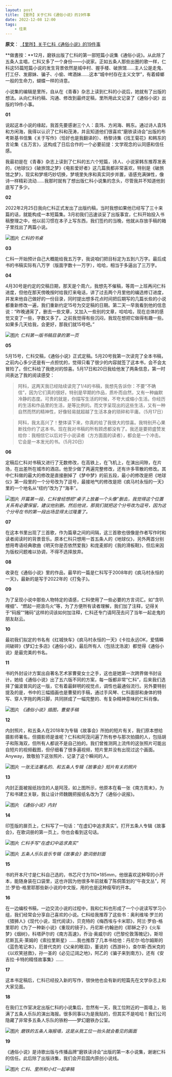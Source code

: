 ```yaml
---
layout: post
title: 【里所】关于仁科《通俗小说》的19件事
date: 2022-12-08 12:00
tags:
    - 往来
---
```


**原文**：
[【里所】关于仁科《通俗小说》的19件事](https://mp.weixin.qq.com/s/llYqAZ4M5GUMppSpY9mbWQ)

**做書按：**12月，磨铁出版了仁科的第一部短篇小说集《通俗小说》。从此除了五条人主唱，仁科又多了一个身份——小说家。正如五条人那些出圈的歌一样，仁科这55篇短篇小说的发生背景依然是城中村、握手楼、破旅馆......主人公是走鬼、打工仔、发廊妹、骗子、小偷、啤酒妹......这本“城中村存在主义文学”，有着蟑螂一般的生命力，蝴蝶一样的诗意。

小说集的编辑是里所，自从在《青春》杂志上读到仁科的小说后，她就有了出版的想法。从向仁科约稿、沟通、修改到最终定稿，里所用此文记录了《通俗小说》出版的19件小事。

**01**

说起这本小说的缘起，我首先要感谢三个人：袁玮、方闲海、韩东。通过诗人袁玮和方闲海，我得以认识了仁科和茂涛，并且知道他们很喜欢“磨铁读诗会”出版的布考斯基书信集《关于写作》（恰好也是我翻译的）、杨黎诗集《找王菊花》和韩东的言论集《五万言》，这构成了日后合作的一个必要前提：文学观念的认同感和信任感。

我最初是在《青春》杂志上读到了仁科的五六个短篇，诗人、小说家韩东推荐发表的，《地球仪》《破旅馆之梦》《电影爱好者》这几篇我都非常喜欢，特别是《破旅馆之梦》，现实和梦境巧妙切换，梦境里失序和真实同步并置，语感充满弹性，像诗一样精彩流动……我那时就有了想出版仁科小说集的念头，尽管我并不知道他到底写了多少。

**02**

2022年2月25日我向仁科正式发出了出版约稿，当时我想如果他已经写了三十来篇的话，就能构成一本短篇集。3月初我们迅速谈妥了出版事宜，仁科开始投入书稿整理之中，他以前习惯在本子上写东西，我们签约的当晚，他就从存放手稿的箱子里找出了两篇小说。

![图片](https://mmbiz.qpic.cn/mmbiz_png/kNOvDY2Zsnj5cwndb1VbbC5nTUycpns1PQJRgdmRCP9rBKduX44PPfjZsyMNHYCbOQ5F7Y9sbFTfhZBconzazg/640?wx_fmt=png&wxfrom=5&wx_lazy=1&wx_co=1)
*仁科的书桌*

**03**

仁科一开始预计自己大概能给我五万字，我说咱们把目标定为五到六万字。最后成书的书稿实际有八万字（版面字数十一万字），哈哈，相当于多逼出了三万字。

**04**

4月30号是约定的交稿日期，那天是个周六，我想先不催稿，等周一上班再问仁科进度，但他在那天傍晚按时给我打来电话，讲了过去两个月里他的编选修订进度，并发来他自己做好的一份目录，同时提出想多花点时间把后期写的几篇长些的小说都重新修改一遍，我们重新约定15号为交定稿的日期。第二天一早我看到他的信息说：“昨晚通宵了，删去一些文章，又加入一些别的文章，哈哈哈，现在总体的感觉又变了一些，字数又多了。之前我觉得有些沉闷，我现在想把它做得有趣一些。如果多几天给我，会更好，那我们就15号吧。”

![图片](https://mmbiz.qpic.cn/mmbiz_png/kNOvDY2Zsnj5cwndb1VbbC5nTUycpns1B3RYWQr9GqkoPqLTGhV8K2ibmM2oX02rZWJzZd2aEqHicwCGIzGhTGUg/640?wx_fmt=png&wxfrom=5&wx_lazy=1&wx_co=1)
*仁科第一版书稿目录的第一页*

**05**

5月15号，仁科交稿，《通俗小说》正式定稿。5月20号我第一次读完了全本书稿，之前内心多少还是有一点担忧的，觉得只看了很少的内容就签了这本书，会不会太冒险了。但仁科给了我绝对的惊喜。5月17日和20日我给他发了两条信息，第一时间表达了我的阅读感受：

> 阿科，这两天我已经陆续读完了1/4的书稿，我想先告诉你：不要“不确信”，因为它们真的很好。特别是早期的作品，质朴而自然，又有一种幽默冷静的态度。可贵的就是，你描写生活的时候，不夸大或缩小生活。你经历的生活和作品里的生活，是等比例的。而文字呈现出的这些生活，又有一种自然而然的精神性，好像轻易就超越了生活本身的琐碎和平庸。（5月17日）

> 阿科，我太高兴了！整体读下来，你真的给了我很大的惊喜。我特别开心果断找你约了这本书。现在我对书稿的所有顾虑都没有了。我还是要把盛赞发给你：我相信它以后对于小说读者（方方面面的读者），都会是一个冲击。它会是一本发光的书。（5月20日）

**06**

定稿后仁科对书稿又进行了无数修改，在高铁上，在飞机上，在演出间隙，在片场，在出差所在城市的酒店。他至少做了两遍完整修改，还有许多零散的修改。其中仁科做的最大的修改是直接删掉了《梦中梦》的前五段，最小的修改是把《地球仪》第一段里的一个分号改为了逗号，最接地气的修改是把《疯马村永恒的一天》里的一个地名从“纽约”改为了“海丰”。

![图片](https://mmbiz.qpic.cn/mmbiz_png/kNOvDY2Zsnj5cwndb1VbbC5nTUycpns1ibRgL7XCd6eaBib4tzuUxQRqpfBmZRRHvOIZrxZsIFiab2utJbj5L7YwA/640?wx_fmt=png&wxfrom=5&wx_lazy=1&wx_co=1)
*开篇第一段，仁科曾经想把“桌子上放着一个头像”删去，我觉得这个位置关系有必要保留，建议他别删。然后他说，那我们就把这个分号改为逗号，因为这个分号在书的第一段出场显得太过隆重了。*

**07**

在这本书里出现了三首歌，作为篇章之间的间隔，这三首歌也很像是作者写作时和读者阅读时的背景音乐。原本仁科只想用一首五条人的《地球仪》，另外两首分别想用粤语经典歌曲《明天你是否依然爱我》和庞麦郎的《我的滑板鞋》，但后来因为版权问题难以协调，不得不选择放弃。

**08**

收录在《通俗小说》里的作品，最早的一篇是仁科写于2008年的《疯马村永恒的一天》，最新的是写于2022年的《打兔子》。

**09**

为了呈现小说中那些人物特定的语感，仁科使用了一些必要的方言词汇。如“含叭哩细”、“燃起一把浪鸟火”等，为了方便所有读者理解，我们加了注释，记得关于“码报”“赌码”这样的词该如何加注释，仁科还专门请阿茂去问了当年一起走鬼的朋友赵云。

**10**

最初我们拟定的书名有《红城快车》《疯马村永恒的一天》《卡拉永远OK，爱情瞬间破碎》《梦幻士多店》《通俗小说》，最后所有人（包括沈浩波）都觉得《通俗小说》是最完美的书名。

**11**

书的外封设计方案出自著名艺术家曹斐女士之手，这也是她第一次跨界做书封设计。她给《通俗小说》出了五六版不同的方案，每一版都非常“仁科”，后来我们选择了偏波普风的这一版，它有着最鲜明的视觉点，调性也最通俗流行。另外要特别提及的是，书中的三幅插画也是曹斐的手稿，通过手风琴、仁科面部和身体的特写、穿人字拖的两只脚，共同拼成了一幅完整的、有复杂精神意味的仁科肖像。

![图片](https://mmbiz.qpic.cn/mmbiz_png/kNOvDY2Zsnj5cwndb1VbbC5nTUycpns1uKpGHTo2mA78RldXLrohLZukd22gVuKwictlOgEaovnfXvthHHO9q3w/640?wx_fmt=png&wxfrom=5&wx_lazy=1&wx_co=1)
*《通俗小说》插图，曹斐手稿*

**12**

内封照片，和五条人在2018年为专辑《故事会》所拍的短片有关，我们原本想给摄影师署名，但摄影师是谁呢？仁科和阿茂问遍了所有参与那次拍摄的人，包括胡子和陈海双，但所有人都说不是自己拍的。我们曾推测网上流传的这张照片可能出自短片的视频截图，但仔细看了很多遍视频，短片里并没有出现过这个画面。Anyway，致敬拍下这张照片、记录了这个瞬间的人。

![图片](https://mmbiz.qpic.cn/mmbiz_png/kNOvDY2Zsnj5cwndb1VbbC5nTUycpns1CP5N7hlr7U6Y3DP1ILDpTncwXzk3rXDSL6LKiao8dQNDN193OAMiaM9w/640?wx_fmt=png&wxfrom=5&wx_lazy=1&wx_co=1)
*一张无法署名的、和五条人专辑《故事会》短片有关的照片*

**13**

内封正面被报纸挡住的人是阿茂，如上图所示，他原本在看一张《南方周末》，为了和书建立关联，我让设计师魏魏把报纸名改为了《通俗小说报》。

![图片](https://mmbiz.qpic.cn/mmbiz_png/kNOvDY2Zsnj5cwndb1VbbC5nTUycpns1U32IH5F1lSUDLlB40XibM24guqtxoAFNwC9iaR8PCOfYnibHVdp9l6CpA/640?wx_fmt=png&wxfrom=5&wx_lazy=1&wx_co=1)
*《通俗小说》内封*  

**14**

印签版的扉页上，仁科写了一句话：“在虚幻中追求真实”。打开五条人专辑《故事会》，在歌词册的第一页上，你也会看到这句话。

![图片](https://mmbiz.qpic.cn/mmbiz_png/kNOvDY2Zsnj5cwndb1VbbC5nTUycpns1qeFFrCHria9VqX943ymsbUgnffe1GIyYDvYDcIc5EZ8BrMxtia4qKSTA/640?wx_fmt=png&wxfrom=5&wx_lazy=1&wx_co=1)
*仁科手写“在虚幻中追求真实”*

![图片](https://mmbiz.qpic.cn/mmbiz_png/kNOvDY2Zsnj5cwndb1VbbC5nTUycpns1nrnOlumVQZicbXunb1yNRBvFciaia7aB3WL8AAkFY99c6yRuXyL6Rpj2w/640?wx_fmt=png&wxfrom=5&wx_lazy=1&wx_co=1)
*五条人乐队音乐专辑《故事会》歌词册封面*

**15**

书的开本尺寸是仁科自己选的，书芯尺寸为110*185mm，他很喜欢这种窄的小开本，能随身装在口袋里，这也许因为他很多年前就看了陈侗策划的“午夜文丛”，阿兰·罗伯-格里耶那些新小说的中文版，用的也是这种瘦窄的开本。

**16**

在一边编校书稿，一边交流小说的过程中，我和仁科也形成了一个小说读写学习小组，我们经常会分享自己喜欢的小说。仁科给我推荐了这些书：奥利维埃·罗兰的《猎狮人》《现代小说，现代阅读》，贝克特的《梅西埃与卡米耶》，阿兰·罗伯-格里耶的《为了一种新小说》《重现的镜子》，丹尼斯·约翰逊的《耶稣之子》《火车梦》《烟树》，科塔萨尔的《南方高速》，乔治·奥威尔的《巴黎伦敦落魄记》，斯坦尼斯瓦夫·莱姆的《索拉里斯星》……我也推荐了几本书给他：丹尼尔·哈尔姆斯的《蓝色笔记本》，厄普代克的《父亲的眼泪》，董说的《西游补》，查尔斯·西米克的《以欢笑拯救》，孙一圣的《必见辽阔之地》，阿乙的《骗子来到南方》，还有《安吉拉·卡特的精怪故事集》……

**17**

这本书定稿后，仁科已经投入新的写作，很快他也会有新的短篇先在文学杂志上和大家见面。

**18**

在我们工作室决定出版仁科的小说集后，忽然有一天，我工位附近的一面墙上，贴满了五条人乐队的演出海报。很多同事以为是我贴的，但其实不是哈哈！我们公司隐藏了非常多五条人乐队的铁粉——梦幻磨铁办公室。

![图片](https://mmbiz.qpic.cn/mmbiz_jpg/kNOvDY2Zsnj5cwndb1VbbC5nTUycpns12eCHVh07peuzzPIsAMMaYDsIUxaYUiaEhgGamFoQnturnCjNA0BSqmQ/640?wx_fmt=jpeg&wxfrom=5&wx_lazy=1&wx_co=1)
*磨铁的五条人海报墙，这是从我工位一抬头就会看见的画面*

**19**

《通俗小说》是诗歌出版与传播品牌“磨铁读诗会”出版的第一本小说集，谢谢仁科的信任。此后除了出版诗集，我们会开启国内原创小说线。

![图片](https://mmbiz.qpic.cn/mmbiz_jpg/kNOvDY2Zsnj5cwndb1VbbC5nTUycpns14sLb2f7Zib8sgjkflbQib4JCoictkWEFzqAYYgQLyGXGr2PIZ2YSbAbYw/640?wx_fmt=jpeg&wxfrom=5&wx_lazy=1&wx_co=1)
*仁科、里所和小红一起审稿*